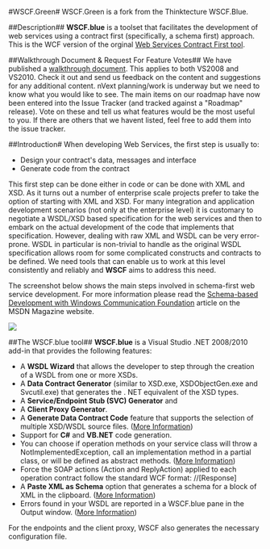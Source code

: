 #WSCF.Green#
WSCF.Green is a fork from the Thinktecture WSCF.Blue.

##Description##
**WSCF.blue** is a toolset that facilitates the development of web services using a contract first (specifically, a schema first) approach. This is the WCF version of the orginal [Web Services Contract First tool](http://www.thinktecture.com/WSCF).

##Walkthrough Document & Request For Feature Votes##
We have published a [walkthrough document](http://wscfblue.codeplex.com/releases/view/48529). This applies to both VS2008 and VS2010. Check it out and send us feedback on the content and suggestions for any additional content.
nVext planning/work is underway but we need to know what you would like to see. The main items on our roadmap have now been entered into the Issue Tracker (and tracked against a "Roadmap" release). Vote on these and tell us what features would be the most useful to you. If there are others that we havent listed, feel free to add them into the issue tracker.

##Introduction#
When developing Web Services, the first step is usually to:

- Design your contract's data, messages and interface
- Generate code from the contract

This first step can be done either in code or can be done with XML and XSD. As it turns out a number of enterprise scale projects prefer to take the option of starting with XML and XSD. For many integration and application development scenarios (not only at the enterprise level) it is customary to negotiate a WSDL/XSD based specification for the web services and then to embark on the actual development of the code that implements that specification. However, dealing with raw XML and WSDL can be very error-prone. WSDL in particular is non-trivial to handle as the original WSDL specification allows room for some complicated constructs and contracts to be defined. We need tools that can enable us to work at this level consistently and reliably and **WSCF** aims to address this need.

The screenshot below shows the main steps involved in schema-first web service development. For more information please read the [Schema-based Development with Windows Communication Foundation](http://msdn.microsoft.com/en-us/magazine/ee335699.aspx) article on the MSDN Magazine website.


![](http://i.imgur.com/yQqTF4n.png)

##The WSCF.blue tool##
**WSCF.blue** is a Visual Studio .NET 2008/2010 add-in that provides the following features:

- A **WSDL Wizard** that allows the developer to step through the creation of a WSDL from one or more XSDs.
- A **Data Contract Generator** (similar to XSD.exe, XSDObjectGen.exe and Svcutil.exe) that generates the . NET equivalent of the XSD types.
- A **Service/Endpoint Stub (SVC) Generator** and
- A **Client Proxy Generator**.
- A **Generate Data Contract Code** feature that supports the selection of multiple XSD/WSDL source files. ([More Information](http://alexmg.com/post/2009/09/01/Data-contract-generation-is-now-available-in-WSCFblue.aspx))
- Support for **C#** and **VB.NET** code generation.
- You can choose if operation methods on your service class will throw a NotImplementedException, call an implementation method in a partial class, or will be defined as abstract methods. ([More Information](http://alexmg.com/post/2009/08/08/Controlling-your-Service-method-implementation-in-WSCFblue.aspx))
- Force the SOAP actions (Action and ReplyAction) applied to each operation contract follow the standard WCF format: <namespace>/<service>/<operation>[Response]
- A **Paste XML as Schema** option that generates a schema for a block of XML in the clipboard. ([More Information](http://alexmg.com/post/2009/09/21/Paste-XML-as-Schema-in-WSCFblue.aspx))
- Errors found in your WSDL are reported in a WSCF.blue pane in the Output window. ([More Information](http://alexmg.com/post/2009/09/28/Improved-WSDL-error-handling-in-WSCFblue.aspx))

For the endpoints and the client proxy, WSCF also generates the necessary configuration file. 